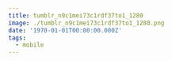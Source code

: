 ```yaml
---
title: tumblr_n9c1mei73c1rdf37to1_1280
image: ./tumblr_n9c1mei73c1rdf37to1_1280.png
date: '1970-01-01T00:00:00.000Z'
tags:
  - mobile
---
```


